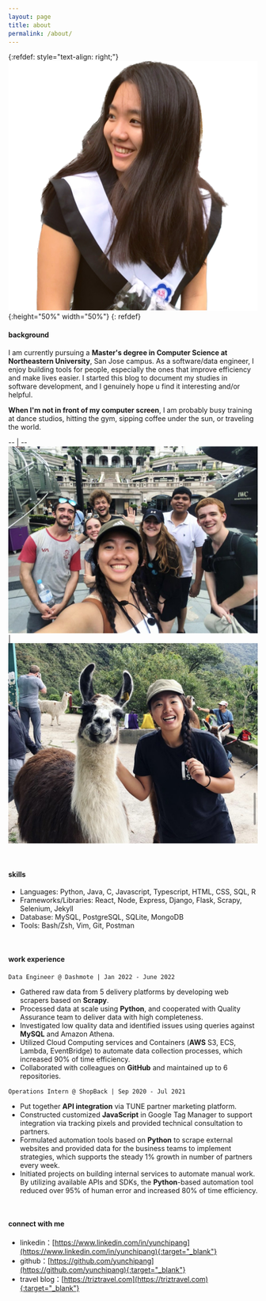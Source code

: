 ```yaml
---
layout: page
title: about
permalink: /about/
---
```

{:refdef: style="text-align: right;"}
![](/assets/images/profile_matte.png){:height="50%" width="50%"}
{: refdef}

#### **background**

I am currently pursuing a **Master's degree in Computer Science at Northeastern University**, San Jose campus. As a software/data engineer, I enjoy building tools for people, especially the ones that improve efficiency and make lives easier. I started this blog to document my studies in software development, and I genuinely hope u find it interesting and/or helpful.

**When I'm not in front of my computer screen**, I am probably busy training at dance studios, hitting the gym, sipping coffee under the sun, or traveling the world.

 -- | --
![](/assets/images/walking_tour.jpg)  |  ![](/assets/images/with_llama.jpg)

<br/>

#### **skills**

- Languages: Python, Java, C, Javascript, Typescript, HTML, CSS, SQL, R
- Frameworks/Libraries: React, Node, Express, Django, Flask, Scrapy, Selenium, Jekyll
- Database: MySQL, PostgreSQL, SQLite, MongoDB
- Tools: Bash/Zsh, Vim, Git, Postman

<br/>

#### **work experience**

```
Data Engineer @ Dashmote | Jan 2022 - June 2022
```

* Gathered raw data from 5 delivery platforms by developing web scrapers based on **Scrapy**.
* Processed data at scale using **Python**, and cooperated with Quality Assurance team to deliver data with high completeness.
* Investigated low quality data and identified issues using queries against **MySQL** and Amazon Athena.
* Utilized Cloud Computing services and Containers (**AWS** S3, ECS, Lambda, EventBridge) to automate data
collection processes, which increased 90% of time efficiency.
* Collaborated with colleagues on **GitHub** and maintained up to 6 repositories.

```
Operations Intern @ ShopBack | Sep 2020 - Jul 2021
```

* Put together **API integration** via TUNE partner marketing platform.
* Constructed customized **JavaScript** in Google Tag Manager to support integration via tracking pixels and provided technical consultation to partners.
* Formulated automation tools based on **Python** to scrape external websites and provided data for the business
teams to implement strategies, which supports the steady 1% growth in number of partners every week.
* Initiated projects on building internal services to automate manual work. By utilizing available APIs and SDKs, the **Python**-based automation tool reduced over 95% of human error and increased 80% of time efficiency.

<br/>

#### **connect with me**

- linkedin：[https://www.linkedin.com/in/yunchipang](https://www.linkedin.com/in/yunchipang){:target="_blank"}
- github：[https://github.com/yunchipang](https://github.com/yunchipang){:target="_blank"}
- travel blog：[https://triztravel.com](https://triztravel.com){:target="_blank"}